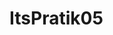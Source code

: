 # ItsPratik05
<div id ="header" align  = "center">
  <img scr="https://www.freepik.com/free-photos-vectors/cartoon-programmer" width ="100"/>
</div>
